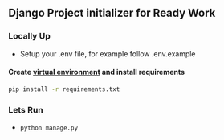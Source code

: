 ## Django Project initializer for Ready Work 
### Locally Up
- Setup your .env file, for example follow .env.example

#### Create [virtual environment](https://docs.python.org/3/library/venv.html) and install requirements 
```sh
pip install -r requirements.txt
```

### Lets Run
- `python manage.py`

